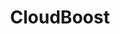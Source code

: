 ---
blog: https://blog.cloudboost.io/
facebook: https://facebook.com/cloudboost.io
git: https://github.com/CloudBoost/whatsapp
logohandle: cloudboostio
sort: cloudboost
title: CloudBoost
twitter: https://x.com/cloudboostlove
website: https://www.cloudboost.io/
youtube: https://youtube.com/channel/UC513RAcmBiMB5W6eiTaOOGw
---